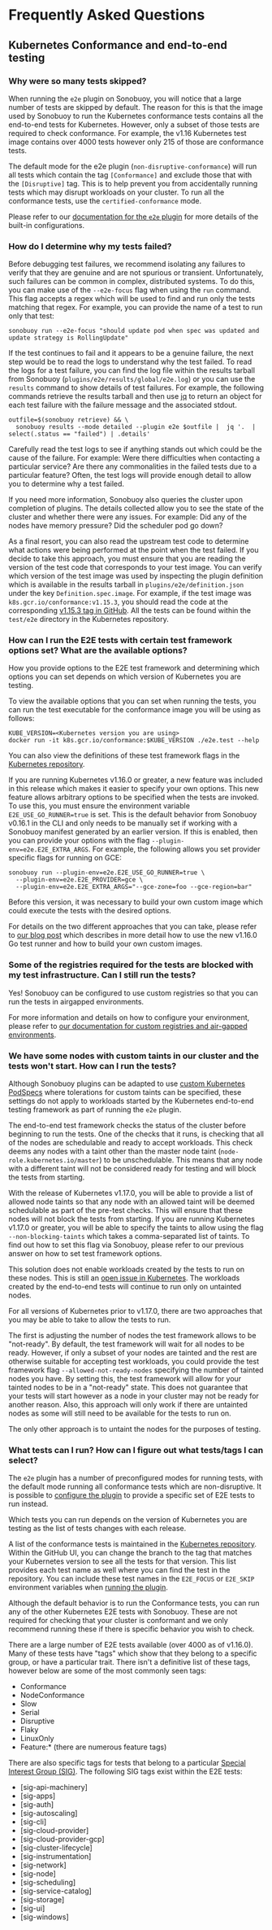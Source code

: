 # Frequently Asked Questions

## Kubernetes Conformance and end-to-end testing
### Why were so many tests skipped?
When running the `e2e` plugin on Sonobuoy, you will notice that a large number of tests are skipped by default.
The reason for this is that the image used by Sonobuoy to run the Kubernetes conformance tests contains all the end-to-end tests for Kubernetes.
However, only a subset of those tests are required to check conformance.
For example, the v1.16 Kubernetes test image contains over 4000 tests however only 215 of those are conformance tests.

The default mode for the e2e plugin (`non-disruptive-conformance`) will run all tests which contain the tag `[Conformance]` and exclude those that with the `[Disruptive]` tag.
This is to help prevent you from accidentally running tests which may disrupt workloads on your cluster.
To run all the conformance tests, use the `certified-conformance` mode.

Please refer to our [documentation for the `e2e` plugin][e2ePlugin] for more details of the built-in configurations.

### How do I determine why my tests failed?
Before debugging test failures, we recommend isolating any failures to verify that they are genuine and are not spurious or transient.
Unfortunately, such failures can be common in complex, distributed systems.
To do this, you can make use of the `--e2e-focus` flag when using the `run` command.
This flag accepts a regex which will be used to find and run only the tests matching that regex.
For example, you can provide the name of a test to run only that test:

```
sonobuoy run --e2e-focus "should update pod when spec was updated and update strategy is RollingUpdate"
```

If the test continues to fail and it appears to be a genuine failure, the next step would be to read the logs to understand why the test failed.
To read the logs for a test failure, you can find the log file within the results tarball from Sonobuoy (`plugins/e2e/results/global/e2e.log`) or you can use the `results` command to show details of test failures.
For example, the following commands retrieve the results tarball and then use [jq][jq] to return an object for each test failure with the failure message and the associated stdout.

```
outfile=$(sonobuoy retrieve) && \
  sonobuoy results --mode detailed --plugin e2e $outfile |  jq '.  | select(.status == "failed") | .details'
```

Carefully read the test logs to see if anything stands out which could be the cause of the failure.
For example: Were there difficulties when contacting a particular service? Are there any commonalities in the failed tests due to a particular feature? 
Often, the test logs will provide enough detail to allow you to determine why a test failed.

If you need more information, Sonobuoy also queries the cluster upon completion of plugins.
The details collected allow you to see the state of the cluster and whether there were any issues.
For example: Did any of the nodes have memory pressure? Did the scheduler pod go down?

As a final resort, you can also read the upstream test code to determine what actions were being performed at the point when the test failed.
If you decide to take this approach, you must ensure that you are reading the version of the test code that corresponds to your test image.
You can verify which version of the test image was used by inspecting the plugin definition which is available in the results tarball in `plugins/e2e/definition.json` under the key `Definition.spec.image`.
For example, if the test image was `k8s.gcr.io/conformance:v1.15.3`, you should read the code at the corresponding [v1.15.3 tag in GitHub][kubernetes-1.15.3].
All the tests can be found within the `test/e2e` directory in the Kubernetes repository.

### How can I run the E2E tests with certain test framework options set? What are the available options?
How you provide options to the E2E test framework and determining which options you can set depends on which version of Kubernetes you are testing.

To view the available options that you can set when running the tests, you can run the test executable for the conformance image you will be using as follows:

```
KUBE_VERSION=<Kubernetes version you are using>
docker run -it k8s.gcr.io/conformance:$KUBE_VERSION ./e2e.test --help
```

You can also view the definitions of these test framework flags in the [Kubernetes repository][framework-flags].

If you are running Kubernetes v1.16.0 or greater, a new feature was included in this release which makes it easier to specify your own options.
This new feature allows arbitrary options to be specified when the tests are invoked.
To use this, you must ensure the environment variable `E2E_USE_GO_RUNNER=true` is set.
This is the default behavior from Sonobuoy v0.16.1 in the CLI and only needs to be manually set if working with a Sonobuoy manifest generated by an earlier version.
If this is enabled, then you can provide your options with the flag `--plugin-env=e2e.E2E_EXTRA_ARGS`.
For example, the following allows you set provider specific flags for running on GCE:

```
sonobuoy run --plugin-env=e2e.E2E_USE_GO_RUNNER=true \
  --plugin-env=e2e.E2E_PROVIDER=gce \
  --plugin-env=e2e.E2E_EXTRA_ARGS="--gce-zone=foo --gce-region=bar"
```

Before this version, it was necessary to build your own custom image which could execute the tests with the desired options.

For details on the two different approaches that you can take, please refer to [our blog post][custom-e2e-image] which describes in more detail how to use the new v1.16.0 Go test runner and how to build your own custom images.


### Some of the registries required for the tests are blocked with my test infrastructure. Can I still run the tests?
Yes! Sonobuoy can be configured to use custom registries so that you can run the tests in airgapped environments.

For more information and details on how to configure your environment, please refer to [our documentation for custom registries and air-gapped environments][airgap].

### We have some nodes with custom taints in our cluster and the tests won't start. How can I run the tests?
Although Sonobuoy plugins can be adapted to use [custom Kubernetes PodSpecs][custom-podspecs] where tolerations for custom taints can be specified, these settings do not apply to workloads started by the Kubernetes end-to-end testing framework as part of running the `e2e` plugin.

The end-to-end test framework checks the status of the cluster before beginning to run the tests.
One of the checks that it runs, is checking that all of the nodes are schedulable and ready to accept workloads.
This check deems any nodes with a taint other than the master node taint (`node-role.kubernetes.io/master`) to be unschedulable.
This means that any node with a different taint will not be considered ready for testing and will block the tests from starting.

With the release of Kubernetes v1.17.0, you will be able to provide a list of allowed node taints so that any node with an allowed taint will be deemed schedulable as part of the pre-test checks.
This will ensure that these nodes will not block the tests from starting.
If you are running Kubernetes v1.17.0 or greater, you will be able to specify the taints to allow using the flag `--non-blocking-taints` which takes a comma-separated list of taints.
To find out how to set this flag via Sonobuoy, please refer to our previous answer on how to set test framework options.

This solution does not enable workloads created by the tests to run on these nodes.
This is still an [open issue in Kubernetes][support-custom-taints].
The workloads created by the end-to-end tests will continue to run only on untainted nodes.

For all versions of Kubernetes prior to v1.17.0, there are two approaches that you may be able to take to allow the tests to run.

The first is adjusting the number of nodes the test framework allows to be "not-ready".
By default, the test framework will wait for all nodes to be ready.
However, if only a subset of your nodes are tainted and the rest are otherwise suitable for accepting test workloads, you could provide the test framework flag `--allowed-not-ready-nodes` specifying the number of tainted nodes you have.
By setting this, the test framework will allow for your tainted nodes to be in a "not-ready" state.
This does not guarantee that your tests will start however as a node in your cluster may not be ready for another reason.
Also, this approach will only work if there are untainted nodes as some will still need to be available for the tests to run on.

The only other approach is to untaint the nodes for the purposes of testing.

### What tests can I run? How can I figure out what tests/tags I can select?
The `e2e` plugin has a number of preconfigured modes for running tests, with the default mode running all conformance tests which are non-disruptive.
It is possible to [configure the plugin][e2ePlugin] to provide a specific set of E2E tests to run instead.

Which tests you can run depends on the version of Kubernetes you are testing as the list of tests changes with each release.

A list of the conformance tests is maintained in the [Kubernetes repository][kubernetes-conformance].
Within the GitHub UI, you can change the branch to the tag that matches your Kubernetes version to see all the tests for that version.
This list provides each test name as well where you can find the test in the repository.
You can include these test names in the `E2E_FOCUS` or `E2E_SKIP` environment variables when [running the plugin][e2ePlugin].

Although the default behavior is to run the Conformance tests, you can run any of the other Kubernetes E2E tests with Sonobuoy.
These are not required for checking that your cluster is conformant and we only recommend running these if there is specific behavior you wish to check.

There are a large number of E2E tests available (over 4000 as of v1.16.0).
Many of these tests have "tags" which show that they belong to a specific group, or have a particular trait.
There isn't a definitive list of these tags, however below are some of the most commonly seen tags:

- Conformance
- NodeConformance
- Slow
- Serial
- Disruptive
- Flaky
- LinuxOnly
- Feature:* (there are numerous feature tags)

There are also specific tags for tests that belong to a particular [Special Interest Group (SIG)][sig-list].
The following SIG tags exist within the E2E tests:

- [sig-api-machinery]
- [sig-apps]
- [sig-auth]
- [sig-autoscaling]
- [sig-cli]
- [sig-cloud-provider]
- [sig-cloud-provider-gcp]
- [sig-cluster-lifecycle]
- [sig-instrumentation]
- [sig-network]
- [sig-node]
- [sig-scheduling]
- [sig-service-catalog]
- [sig-storage]
- [sig-ui]
- [sig-windows]


[kubernetes-podspec]: https://kubernetes.io/docs/reference/generated/kubernetes-api/v1.16/#podspec-v1-core
[custom-e2e-image]: https://sonobuoy.io/custom-e2e-image/
[custom-podspecs]: https://sonobuoy.io/customizing-plugin-podspecs/
[sig-list]: https://github.com/kubernetes/community/blob/master/sig-list.md
[jq]: https://stedolan.github.io/jq/
[kubernetes-1.15.3]: https://github.com/kubernetes/kubernetes/tree/v1.15.3
[kubernetes-conformance]: https://github.com/kubernetes/kubernetes/blob/master/test/conformance/testdata/conformance.txt
[airgap]: airgap.md
[e2ePlugin]: e2eplugin.md
[customPlugins]: plugins.md
[support-custom-taints]: https://github.com/kubernetes/kubernetes/issues/83329
[framework-flags]: https://github.com/kubernetes/kubernetes/blob/master/test/e2e/framework/test_context.go
